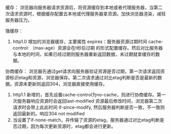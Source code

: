 缓存：
浏览器向服务器请求资源后，将资源缓存到本地或者代理服务器，当第二次请求资源时，根据缓存配置去本地或代理服务器拿资源。加快浏览器渲染，减轻服务器压力。

强缓存：
1. http1.0 增加的浏览器缓存，主要属性 
expires：服务器资源过期时间
cache-control: （max-age）资源会在t秒后过期 
的形式配置缓存。然后对比服务器与本地的时间，如果已经过期则服务器重新返回数据，未过期就拿缓存的数据。


协商缓存：
浏览器先通过get请求向服务器验证资源是否过期，第一次请求返回资源标识etag和资源，浏览器保存。第二次请求通过对比etag判断是否是最新的数据。资源未更新则返回304，浏览器直接使用缓存。
1. http1.1 新增的，首先设置cache-control为no-cache，则进行协商缓存。第一次服务器响应资源时会返回last-modified 资源最后修改时间，浏览器第二次请求时会带上此此时间 if-since-modify, 然后服务器判断是否一致，不一致则返回最新的。响应304 not modified
2. 当设置了if-none-match，并传输了资源的etag，服务器通过对比etag判断是否过期，因为每次更新资源时，etag都会进行更新。